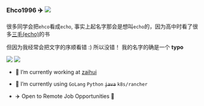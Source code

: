 <!--
**Ehco1996/Ehco1996** is a ✨ _special_ ✨ repository because its `README.md` (this file) appears on your GitHub profile.

Here are some ideas to get you started:

- 🔭 I’m currently working on ...
- 🌱 I’m currently learning ...
- 👯 I’m looking to collaborate on ...
- 🤔 I’m looking for help with ...
- 💬 Ask me about ...
- 📫 How to reach me: ...
- 😄 Pronouns: ...
- ⚡ Fun fact: ...
-->

### Ehco1996 ✈️ ![](https://views.whatilearened.today/views/github/ehco1996/ehco1996.svg)

很多同学会把`ehco`看成`echo`, 事实上起名字那会是想叫`echo`的，因为高中时看了很多[三毛(echo)](https://zh.wikipedia.org/zh-hk/%E4%B8%89%E6%AF%9B_(%E4%BD%9C%E5%AE%B6))的书

但因为我经常会把文字的序顺看错 :) 所以没错！ 我的名字的确是一个 **typo**

![](https://github-readme-stats.vercel.app/api?username=ehco1996&show_icons=true&line_height=21&show_icons=true&theme=vue&hide_border=true)
![](https://github-readme-stats.vercel.app/api/top-langs/?username=Ehco1996&show_icons=true&layout=compact&theme=vue&hide_border=true&hide=html,css)


- 🔭 I’m currently working at [zaihui](https://www.kezaihui.com/lx/zaihui/zhpage/)

- 🌱 I’m currently using `GoLang` `Python` <del>`java`</del> `k8s/rancher` 

- ✈️ Open to Remote Job Opportunities 🍻
